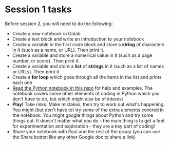 # Session 1 tasks

Before session 2, you will need to do the following:

* Create a new notebook in Colab
* Create a text block and write an introduction to your notebook
* Create a variable in the first code block and store a **string** of characters in it (such as a name, or URL). Then print it.
* Create a variable and store a numerical value in it (such as a page number, or score). Then print it.
* Create a variable and store a **list** of **strings** in it (such as a list of names or URLs). Then print it.
* Create a **for loop** which goes through all the items in the list and prints each one
* [Read the Python notebook in this repo](https://github.com/paulbradshaw/pythonscraping/blob/main/session1/pythonFirstStepsColab.ipynb) for help and examples. The notebook covers some other elements of coding in Python which you don't *have* to do, but which might also be of interest
* **Play!** Take risks. Make mistakes, then try to work out what's happening. You might (but don't have to) try some of the extra elements covered in the notebook. You might google things about Python and try some things out. It doesn't matter what you do - the main thing is to get a feel for experimentation and exploration - they are a key part of coding!
* Share your notebook with Paul and the rest of the group (you can use the Share button like any other Google doc to share a link)
